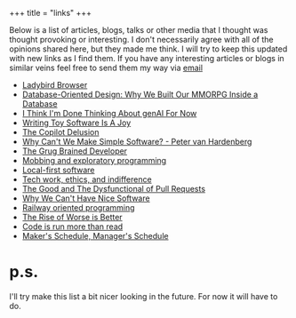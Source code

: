 +++
title = "links"
+++

Below is a list of articles, blogs, talks or other media that I thought was thought provoking or interesting. I don't necessarily agree with all of the opinions shared here, but they made me think. I will try to keep this updated with new links as I find them. If you have any interesting articles or blogs in similar veins feel free to send them my way via [email](mailto:contact@niallehunt.com)

- [Ladybird Browser](https://ladybird.org/)
- [Database-Oriented Design: Why We Built Our MMORPG Inside a Database](https://www.youtube.com/watch?v=yctM7oTLurA)
- [I Think I'm Done Thinking About genAI For Now](https://blog.glyph.im/2025/06/i-think-im-done-thinking-about-genai-for-now.html)
- [Writing Toy Software Is A Joy](https://blog.jsbarretto.com/post/software-is-joy)
- [The Copilot Delusion](https://deplet.ing/the-copilot-delusion/)
- [Why Can't We Make Simple Software? - Peter van Hardenberg](https://www.youtube.com/watch?v=czzAVuVz7u4)
- [The Grug Brained Developer](https://grugbrain.dev/)
- [Mobbing and exploratory programming](https://hgrsd.nl/blog/mobbing-exploratory-programming/)
- [Local-first software](https://www.inkandswitch.com/local-first/)
- [Tech work, ethics, and indifference](https://hgrsd.nl/blog/tech-work/)
- [The Good and The Dysfunctional of Pull Requests](https://thinkinglabs.io/articles/2024/02/22/the-good-and-the-dysfunctional-of-pull-requests.html)
- [Why We Can't Have Nice Software](https://andrewkelley.me/post/why-we-cant-have-nice-software.html)
- [Railway oriented programming](https://fsharpforfunandprofit.com/rop/)
- [The Rise of Worse is Better](https://www.dreamsongs.com/RiseOfWorseIsBetter.html) 
- [Code is run more than read](https://olano.dev/blog/code-is-run-more-than-read/)
- [Maker's Schedule, Manager's Schedule](https://www.paulgraham.com/makersschedule.html)

# p.s.
I'll try make this list a bit nicer looking in the future. For now it will have to do.
